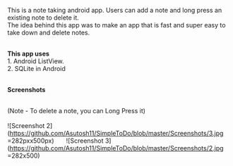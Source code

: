  This is a note taking android app. Users can add a note and long press an existing note to delete it. <br>
 The idea behind this app was to make an app that is fast and super easy to take down and delete notes. 
 
 <br>
<b>This app uses</b>
 <br>
 1. Android ListView.
 <br>
 2. SQLite in Android
 <br><br>
 
<b>Screenshots</b>
  
<br>(Note - To delete a note, you can Long Press it) <br><br> 
 ![Screenshot 2](https://github.com/Asutosh11/SimpleToDo/blob/master/Screenshots/3.jpg =282pxx500px) &nbsp; &nbsp; &nbsp; ![Screenshot 3](https://github.com/Asutosh11/SimpleToDo/blob/master/Screenshots/2.jpg =282x500)
  
